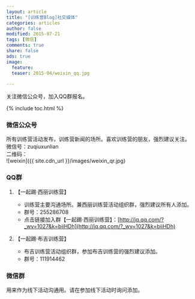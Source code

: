```yaml
---
layout: article
title: "[训练营Blog]社交媒体"
categories: articles
author: false
modified: 2015-07-21
tags: [微信]
comments: true
share: false
ads: true
image:
  feature: 
  teaser: 2015-04/weixin_qq.jpg
  
---
```


关注微信公众号，加入QQ群报名。

{% include toc.html %}

### 微信公众号
所有训练营活动发布，训练营新闻的场所。喜欢训练营的朋友，强烈建议关注。    
微信号：zuqiuxunlian  
二维码：  
![weixin]({{ site.cdn_url }}/images/weixin_qr.jpg)

### QQ群
1. 【一起踢·西丽训练营】
	* 训练营主要沟通场所。兼西丽训练营活动组织群，强烈建议所有人添加。  
	* 群号：255286708  
	* 点击链接加入群【一起踢·西丽训练营】：[http://jq.qq.com/?_wv=1027&k=biiHDh](http://jq.qq.com/?_wv=1027&k=biiHDh)

2. 【一起踢·布吉训练营】
	* 布吉训练营活动组织群，参加布吉训练营的强烈建议添加。    
	* 群号：111914462

### 微信群
用来作为线下活动沟通用。请在参加线下活动时询问添加。  



